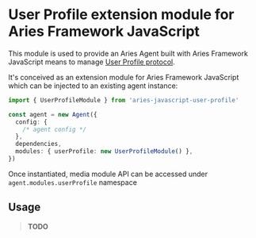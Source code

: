 # User Profile extension module for Aries Framework JavaScript

This module is used to provide an Aries Agent built with Aries Framework JavaScript means to manage [User Profile protocol](https://github.com/2060-io/aries-rfcs/tree/feature/user-profile/features/xxxx-user-profile).

It's conceived as an extension module for Aries Framework JavaScript which can be injected to an existing agent instance:

```ts
import { UserProfileModule } from 'aries-javascript-user-profile'

const agent = new Agent({
  config: {
    /* agent config */
  },
  dependencies,
  modules: { userProfile: new UserProfileModule() },
})
```

Once instantiated, media module API can be accessed under `agent.modules.userProfile` namespace

## Usage

> **TODO**
